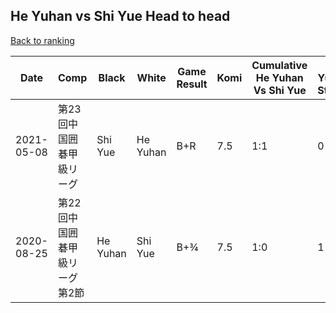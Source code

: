 ## He Yuhan vs Shi Yue Head to head

[Back to ranking](../../index.md)




| **Date** | **Comp** | **Black** | **White** | **Game Result** | **Komi** | **Cumulative He Yuhan Vs Shi Yue** | **He Yuhan Streak** | **Shi Yue Streak** | 
| --- | --- | --- | --- | --- | --- | --- | --- | --- |
| 2021-05-08 | 第23回中国囲碁甲級リーグ | Shi Yue | He Yuhan | B+R | 7.5 | 1:1 | 0 | 1 | 
| 2020-08-25 | 第22回中国囲碁甲級リーグ第2節 | He Yuhan | Shi Yue | B+¾ | 7.5 | 1:0 | 1 | 0 |




